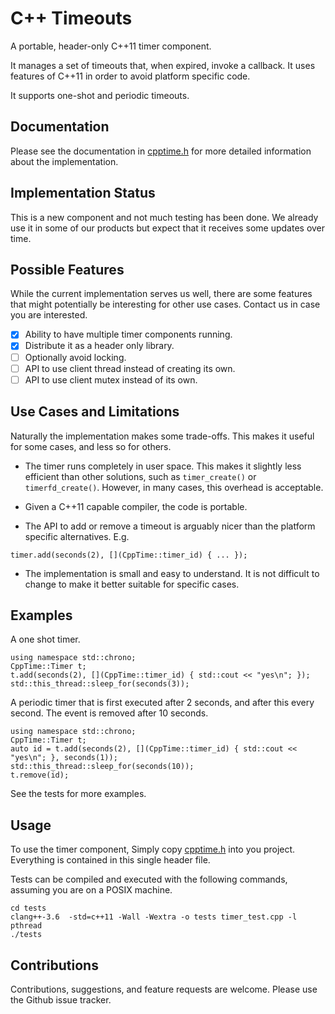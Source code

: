 C++ Timeouts
============

A portable, header-only C++11 timer component.

It manages a set of timeouts that, when expired, invoke a callback. It uses
features of C++11 in order to avoid platform specific code.

It supports one-shot and periodic timeouts.

Documentation
-------------

Please see the documentation in [cpptime.h](./cpptime.h) for more detailed information about
the implementation.

Implementation Status
---------------------

This is a new component and not much testing has been done. We already use it
in some of our products but expect that it receives some updates over time.

Possible Features
----------------

While the current implementation serves us well, there are some features that
might potentially be interesting for other use cases. Contact us in case you
are interested.

- [x] Ability to have multiple timer components running.
- [x] Distribute it as a header only library.
- [ ] Optionally avoid locking.
- [ ] API to use client thread instead of creating its own.
- [ ] API to use client mutex instead of its own.

Use Cases and Limitations
-------------------------

Naturally the implementation makes some trade-offs. This makes it useful for
some cases, and less so for others.

- The timer runs completely in user space. This makes it slightly less efficient
than other solutions, such as `timer_create()` or `timerfd_create()`. However,
in many cases, this overhead is acceptable.

- Given a C++11 capable compiler, the code is portable.

- The API to add or remove a timeout is arguably nicer than the platform specific
alternatives. E.g.

~~~
timer.add(seconds(2), [](CppTime::timer_id) { ... });
~~~

- The implementation is small and easy to understand. It is not difficult to
change to make it better suitable for specific cases.

Examples
--------

A one shot timer.

~~~
using namespace std::chrono;
CppTime::Timer t;
t.add(seconds(2), [](CppTime::timer_id) { std::cout << "yes\n"; });
std::this_thread::sleep_for(seconds(3));
~~~

A periodic timer that is first executed after 2 seconds, and after this every
second. The event is removed after 10 seconds.

~~~
using namespace std::chrono;
CppTime::Timer t;
auto id = t.add(seconds(2), [](CppTime::timer_id) { std::cout << "yes\n"; }, seconds(1));
std::this_thread::sleep_for(seconds(10));
t.remove(id);
~~~

See the tests for more examples.


Usage
-----

To use the timer component, Simply copy [cpptime.h](./cpptime.h) into you
project. Everything is contained in this single header file.

Tests can be compiled and executed with the following commands, assuming you
are on a POSIX machine.

~~~
cd tests
clang++-3.6  -std=c++11 -Wall -Wextra -o tests timer_test.cpp -l pthread
./tests
~~~

Contributions
-------------

Contributions, suggestions, and feature requests are welcome. Please use the
Github issue tracker.
